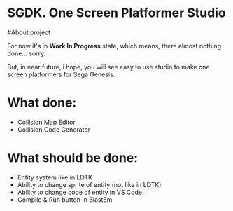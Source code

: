 # SGDK. One Screen Platformer Studio

#About project

For now it's in **Work In Progress** state, which means, there almost nothing done... sorry.

But, in near future, i hope, you will see easy to use studio to make one screen platformers for Sega Genesis.

# What done:

- Collision Map Editor
- Collision Code Generator

# What should be done:

- Entity system like in LDTK
- Ability to change sprite of entity (not like in LDTK)
- Ability to change code of entity in VS Code.
- Compile & Run button in BlastEm

